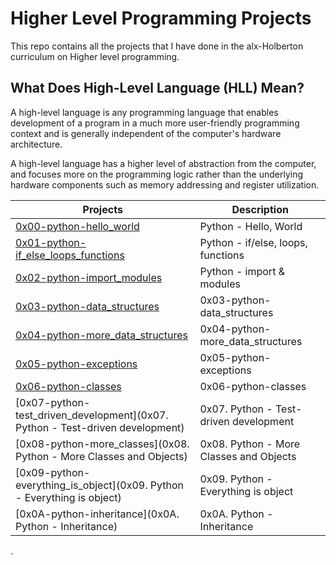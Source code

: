 # Higher Level Programming Projects
This repo contains all the projects that I have done in the alx-Holberton curriculum on Higher level programming.


## What Does High-Level Language (HLL) Mean?
A high-level language is any programming language that enables development of a program in a much more user-friendly programming context and is generally independent of the computer's hardware architecture.

A high-level language has a higher level of abstraction from the computer, and focuses more on the programming logic rather than the underlying hardware components such as memory addressing and register utilization.

| Projects | Description |
| -------- | ----------- | 
| [0x00-python-hello_world](0x00-python-hello_world) | Python - Hello, World |
| [0x01-python-if_else_loops_functions](0x01-python-if_else_loops_functions) | Python - if/else, loops, functions |
| [0x02-python-import_modules](0x02-python-import_modules) | Python - import & modules | 
| [0x03-python-data_structures](0x03-python-data_structures) | 0x03-python-data_structures | 
| [0x04-python-more_data_structures](0x04-python-more_data_structures) | 0x04-python-more_data_structures | 
| [0x05-python-exceptions](0x05-python-exceptions) | 0x05-python-exceptions | 
| [0x06-python-classes](0x06-python-classes) | 0x06-python-classes | 
| [0x07-python-test_driven_development](0x07. Python - Test-driven development) | 0x07. Python - Test-driven development | 
| [0x08-python-more_classes](0x08. Python - More Classes and Objects) | 0x08. Python - More Classes and Objects | 
| [0x09-python-everything_is_object](0x09. Python - Everything is object) | 0x09. Python - Everything is object | 
| [0x0A-python-inheritance](0x0A. Python - Inheritance) | 0x0A. Python - Inheritance | 
.
